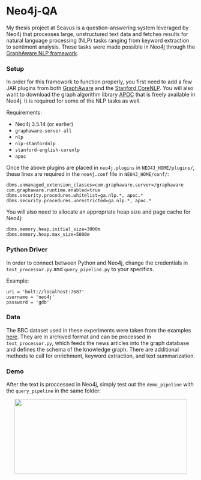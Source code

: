# Neo4j-QA

My thesis project at Seavus is a question-answering system leveraged by Neo4j that processes large, unstructured text data and fetches results for natural language processing (NLP) tasks ranging from keyword extraction to sentiment analysis. These tasks were made possible in Neo4j through the [GraphAware NLP framework](https://github.com/graphaware/neo4j-nlp). 

### Setup

In order for this framework to function properly, you first need to add a few JAR plugins from both [GraphAware](https://products.graphaware.com/) and the [Stanford CoreNLP](https://stanfordnlp.github.io/CoreNLP/). You will also want to download the graph algorithm library [APOC](https://neo4j.com/developer/neo4j-apoc/) that is freely available in Neo4j. It is required for some of the NLP tasks as well. 

Requirements:
* Neo4j 3.5.14 (or earlier)
* `graphaware-server-all`
* `nlp`
* `nlp-stanfordnlp` 
* `stanford-english-corenlp`
* `apoc`

Once the above plugins are placed in `neo4j.plugins` in `NEO4J_HOME/plugins/`, these lines are required in the `neo4j.conf` file in `NEO4J_HOME/conf/`:

```
dbms.unmanaged_extension_classes=com.graphaware.server=/graphaware
com.graphaware.runtime.enabled=true
dbms.security.procedures.whitelist=ga.nlp.*, apoc.*
dbms.security.procedures.unrestricted=ga.nlp.*, apoc.*
```

You will also need to allocate an appropriate heap size and page cache for Neo4j:

```
dbms.memory.heap.initial_size=3000m
dbms.memory.heap.max_size=5000m
```

### Python Driver

In order to connect between Python and Neo4j, change the credentials in `text_processor.py` and `query_pipeline.py` to your specifics. 

Example:
```
uri = 'bolt://localhost:7687'
username = 'neo4j'
password = 'gdb'
```

### Data

The BBC dataset used in these experiments were taken from the examples [here](https://neo4j.com/blog/accelerating-towards-natural-language-search-graphs/). They are in archived format and can be processed in `text_processor.py`, which feeds the news articles into the graph database and defines the schema of the knowledge graph. There are additional methods to call for enrichment, keyword extraction, and text summarization. 

### Demo

After the text is proccessed in Neo4j, simply test out the `demo_pipeline` with the `query_pipeline` in the same folder:

<p align="center">
  <img width="460" height="200" src="https://drive.google.com/uc?export=view&id=1b9eZzt5B4t-6fSTQpLtH_gaLxSD-x8Cq">
</p>
